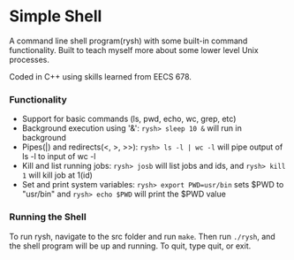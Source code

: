 # Simple Shell

A command line shell program(rysh) with some built-in command functionality. Built to teach myself more about some lower level Unix processes.

Coded in C++ using skills learned from EECS 678. 

### Functionality
 - Support for basic commands (ls, pwd, echo, wc, grep, etc)
 - Background execution using '&':
 `rysh> sleep 10 &` will run in background 
 - Pipes(|) and redirects(<, >, >>):
 `rysh> ls -l | wc -l` will pipe output of ls -l to input of wc -l
 - Kill and list running jobs:
 `rysh> josb` will list jobs and ids, and `rysh> kill 1` will kill job at 1(id)
 - Set and print system variables:
 `rysh> export PWD=usr/bin` sets $PWD to "usr/bin" and `rysh> echo $PWD` will print the $PWD value

### Running the Shell
To run rysh, navigate to the src folder and run `make`. Then run `./rysh`, and the shell program will be up and running.
To quit, type quit, or exit.
